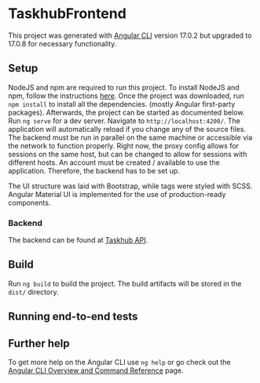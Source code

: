 # TaskhubFrontend

This project was generated with [Angular CLI](https://github.com/angular/angular-cli) version 17.0.2 but upgraded to 17.0.8 for necessary functionality.

## Setup

NodeJS and npm are required to run this project. To install NodeJS and npm, follow the instructions [here](https://docs.npmjs.com/downloading-and-installing-node-js-and-npm).
Once the project was downloaded, run `npm install` to install all the dependencies. (mostly Angular first-party packages).
Afterwards, the project can be started as documented below.
Run `ng serve` for a dev server. Navigate to `http://localhost:4200/`. The application will automatically reload if you change any of the source files.
The backend must be run in parallel on the same machine or accessible via the network to function properly.
Right now, the proxy config allows for sessions on the same host, but can be changed to allow for sessions with different hosts.
An account must be created / available to use the application. Therefore, the backend has to be set up.

The UI structure was laid with Bootstrap, while tags were styled with SCSS.
Angular Material UI is implemented for the use of production-ready components.

### Backend

The backend can be found at [Taskhub API](https://github.com/Caperino/taskhub).

## Build

Run `ng build` to build the project. The build artifacts will be stored in the `dist/` directory.

## Running end-to-end tests

## Further help

To get more help on the Angular CLI use `ng help` or go check out the [Angular CLI Overview and Command Reference](https://angular.io/cli) page.
